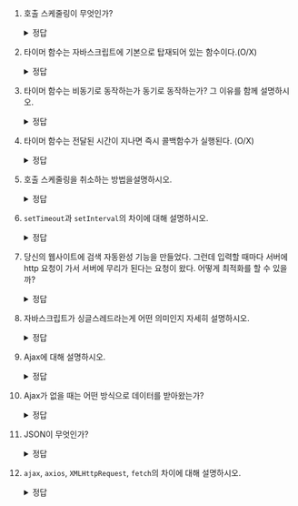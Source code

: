 1. 호출 스케줄링이 무엇인가?
    <details>
    <summary>정답</summary>
    
    함수를 명시적으로 호출하지 않고 타이머 함수 `setTimeout`이나 `setInterval`을 이용해서 일정 시간이 지난 후 호출되도록 예약하는 방식
       
    </details>
    
1. 타이머 함수는 자바스크립트에 기본으로 탑재되어 있는 함수이다.(O/X)
    <details>
    <summary>정답</summary>
    
    X, 타이머 함수는 빌트인 함수는 아니지만 브라우저와 Nodejs 모두 전역 객체의 메서드로 제공하는 호스트 객체이다.
       
    </details>

1. 타이머 함수는 비동기로 동작하는가 동기로 동작하는가? 그 이유를 함께 설명하시오.
    <details>
    <summary>정답</summary>
    
    비동기, 자바스크립트 엔진은 싱글 스레드로 동작하기 때문에 여러개의 태스크를 동시에 실행할 수 없다.
       
    </details>

1. 타이머 함수는 전달된 시간이 지나면 즉시 콜백함수가 실행된다. (O/X)
    <details>
    <summary>정답</summary>

    X

      <details>
      <summary>꼬리 질문</summary>
      이유를 자바스크립트의 실행방식과 연관지어 설명하시오.
        
      <details>
      <summary>정답</summary>
      
      1. 타이머 함수의 4ms 이하의 지연 시간은 최소 지연 시간 4ms가 지정된다.<br>
      2. 타이머 함수에 전달되는 시간은 얼마 뒤에 태스크 큐에 콜백 함수를 등록할 것인가를 의미한다. `setTimeout`의 실행 컨텍스트가 콜 스택에 푸시되면 **자바스크립트 엔진**이 함수를 호출 스케줄링하고 콜 스택에서 팝된다.
         그 후 **브라우저**가 타이머를 설정하고, 타이머가 만료되면 콜백 함수를 **태스크 큐**에 푸시하는 것을 담당한다. 콜 스택의 함수가 전역 코드까지 모두 실행되고 나서 비게되면 **이벤트 루프**가 태스크 큐에서 대기하던 콜백함수를 콜스택에 푸시하고 이 때 실행된다.
         따라서 태스크 큐에 실행 컨텍스트가 많이 쌓여있다면 지연시간 이후 즉시 실행되지 않을 수 있다.
          [참고 - setTimeout(foo, 0)에서 foo는 정말 0ms 후에 실행될까?](https://velog.io/@edie_ko/javascript-eventloop)

      </details>
         
      </details>
       
    </details>

1. 호출 스케줄링을 취소하는 방법을설명하시오.
    <details>
    <summary>정답</summary>
    
    타이머 함수는 생성된 타이머를 식별할 수 있는 고유한 타이머 `id`를 리턴한다.(브라우저에서는 숫자, nodejs에서는 객체)<br>
    이 타이머 `id`를 저장해뒀다가 `clearTimeout`에 전달하면 해당 타이머를 취소할 수 있다.
       
    </details>

1. `setTimeout`과 `setInterval`의 차이에 대해 설명하시오.
    <details>
    <summary>정답</summary>
    
    `setTimeout`은 콜백 함수를 한번만 호출하고 `setInterval`은 `clearInterval`로 타이머를 취소할 때까지 타이머가 만료될 때마다 반복적으로 호출한다.
       
    </details>

1. 당신의 웹사이트에 검색 자동완성 기능을 만들었다. 그런데 입력할 때마다 서버에 http 요청이 가서 서버에 무리가 된다는 요청이 왔다. 어떻게 최적화를 할 수 있을까?
    <details>
    <summary>정답</summary>
    
    디바운스/스로틀로 일정 시간 내에 연속해서 발생하는 이벤트는 그룹화해서 과도한 이벤트핸들러의 호출을 방지한다.

    <details>
    <summary>꼬리 질문</summary>
    
    디바운스와 스로틀의 차이와 각각 적합한 활용처에 대해 설명하시오.
    <details>
    <summary>정답</summary>
    
    - 디바운스: 일정 시간 동안 이벤트가 발생하면 이전 타이머를 취소하고, 해당 시간 내에 더 이상 이벤트가 발생하지 않을 때 마지막 한번만 호출한다.
    - 스로틀: 정해진 시간이 경과하기 전에 이벤트가 발생하면 타이머를 등록하지 않고, 경과한 후 이벤트가 발생하면 새로운 타이머를 등록해 일정 시간동안 최대 한번만 호출되도록 한다.
    - => 디바운스는 자동완성, 버튼 중복 클릭 방지, `resize` 이벤트 등 / 스로틀은 무한 스크롤 등 `scroll` 이벤트
       <img width="623" alt="image" src="https://github.com/Jungle-JavaScript-Study/deep-dive/assets/70076564/409027da-bdd9-4aca-af74-ec632579bd8a">
       <img width="611" alt="image" src="https://github.com/Jungle-JavaScript-Study/deep-dive/assets/70076564/3d2a9eac-7adc-4e92-ae84-261b0d6820a8">

    </details>
    </details>
    </details>
    
1. 자바스크립트가 싱글스레드라는게 어떤 의미인지 자세히 설명하시오.
    <details>
    <summary>정답</summary>

    자바스크립트 엔진은 하나의 실행 컨텍스트 스택(=콜 스택)만을 갖는다.
    함수가 실행되는 것은 함수 코드 평가 과정에서 생성된 함수 실행 컨텍스트가 실행 컨텍스트 스택에 푸시되는 것을 의미하는데,
    자바스크립트는 이 스택이 하나라 한번에 하나의 태스크만 실행할 수 있고 나머지 대기 중인 태스크들은 호출된 순서대로 스택에 쌓여있다가
    현재 실행하던 태스크가 종료되어 실행 컨텍스트 스택에서 팝되면 최상위의 실행 컨텍스트가 실행된다.

      <details>
      <summary>꼬리 질문</summary>
      이 때 발생하는 블로킹을 어떻게 해결할 수 있는가?
      
      <details>
      <summary>정답</summary>
      
      비동기 방식을 사용해 현재 실행 중인 태스크가 종료될때까지 다음 태스크가 대기하지 않도록 한다.
         
      </details>
         
      </details>

      <details>
      <summary>꼬리 질문</summary>
      비동기 방식은 장점만 있는가?
      
      <details>
      <summary>정답</summary>
      
      X. 비동기 방식은 실행 순서가 보장되지 않는다. 또한 비동기 함수는 일반적으로 콜백패턴을 사용하기 때문에 콜백 헬을 발생시킬 수 있다.
         
      </details>
       
    </details>

    <details>
      <summary>꼬리 질문</summary>
      자바스크립트가 싱글스레드이면 어떻게 여러 태스크를 동시에 처리하는가? 예를 들어, 애니메이션이 있는 화면에서 마우스 드래그를 한다고 해서 애니메이션이 멈추지는 않는다. 이는 어떻게 실행되는 것일까?
      
      <details>
      <summary>정답</summary>

      자바스크립트 엔진은 단순히 태스크가 요청되면 콜 스택을 통해 요청된 작업을 순차적으로 실행하는 역할만 한다.
      비동기 처리에서 소스코드의 평가와 실행을 제외한 모든 다른 처리는 자바스크립트 엔진을 구동하는 환경(브라우저 혹은 Node.js)가 담당한다.
      브라우저는 태스크 큐(=이벤트 큐, 콜백 큐)와 이벤트 루프를 제공해서 태스크 큐에 비동기 함수의 콜백함수나 이벤트 핸들러를 일시적으로 보관해두었다가
      이벤트 루프가 콜 스택과 태스크 큐를 확인해 콜 스택이 비어있고 태스크 큐에 대기중인 함수가 있다면 FIFO 방식으로 태스크 큐의 함수를 콜스택으로 이동시킨다.
      <img width="448" alt="image" src="https://github.com/Jungle-JavaScript-Study/deep-dive/assets/70076564/d1ae4e2b-90a0-404a-9c6e-04cf8baa1d5f">

      => 자바스크립트가 싱글스레드라는 것은 브라우저가 싱글스레드라는 것이 아니라 브라우저에 내장된 자바스크립트 엔진이 싱글스레드로 동작한다는 의미이다. 브라우저는 멀티 스레드로 동작하기 때문에 자바스크립트를 비동기 방식으로 실행할 수 있는 것이다.
       타이머 함수는 브라우저에서 제공하는 Web API이다. 
      </details>
      </details>
    </details>

1. Ajax에 대해 설명하시오.
    <details>
    <summary>정답</summary>
    
    자바스크립트를 사용해서 브라우저가 서버에게 비동기 방식으로 데이터를 요청하고, 응답받은 데이터로 웹페이지를 동적으로 갱신하는 방식. 브라우저의 Web API인 XMLHttpRequest 객체를 기반으로 동작한다.
       
    </details>

1. Ajax가 없을 때는 어떤 방식으로 데이터를 받아왔는가?
    <details>
    <summary>정답</summary>
    
    이전의 웹페이지는 완전한 HTML을 서버로부터 전송받아 웹페이지 전체를 처음부터 다시 렌더링했다.
    
    <details>
    <summary>꼬리 질문</summary>
    Ajax와 비교해 이전 방식의 단점을 세가지 설명하시오.
    
    <details>
    <summary>정답</summary>
    
    - 이전 웹페이지와 차이가 없는 부분까지 서버로부터 전송받아 불필요한 데이터 통신이 일어난다
    - 변경할 필요가 없는 부분까지 다시 렌더링되어 화면 전환 시 깜빡이는 느낌을 준다
    - 서버와의 통신이 동기 방식으로 동작하기 때문에 서버로부터 응답이 올 때까지 다음 처리가 블로킹 된다

    </details>
       
    </details>
    
    </details>

1. JSON이 무엇인가?
    <details>
    <summary>정답</summary>

    Javscript Object Notation으로, 이름과는 다르게 자바스크립트에 종속되지 않는 언어 독립형 데이터 포멧이라 대부분의 언어에서 사용할 수 있다.
    클라이언트와 서버 간의 HTTP 통신을 위한 텍스트 데이터 포맷이다.

    <details>
    <summary>꼬리 질문</summary>
    JSON을 사용할 때의 주의점에는 무엇이 있는가?
      
      <details>
      <summary>정답</summary>
      
      문자열은 반드시 큰따옴표로 묶어야 한다.(작은 따옴표 불가) 키도 문자열이기 때문에 큰따옴표로 묶어야 한다.<br>
      객체나 배열은 `JSON.stringify`로 직렬화 할 수 있다. 역직렬화는 `JSON.parse()`로 할 수 있다.
         
      </details>
         
      </details>
    
    </details>

1. `ajax`, `axios`,  `XMLHttpRequest`, `fetch`의 차이에 대해 설명하시오.
    <details>
    <summary>정답</summary>
    
    - `ajax`: 기술이라기보다는 통신 '방식'으로, `XMLHttpRequest` 객체, HTML, Javascript 등 여러 기술을 이용해서 비동기로 필요한 부분의 데이터만 받아오는 방식. 
    - `XHR`: 서버와 통신할 때 사용하는 객체로, 페이지의 새로고침 없이도 데이터를 가져올 수 있다. 이름의 'x'는 XML을 의미하지만, JSON 등의 다른 형식으로 받아올 수도 있다.
    - `fetch`: ES6에서 도입된 자바스크립트 내장 라이브러리
    - `axios`: 비동기 통신을 위한 자바스크립트 라이브러리로, `response timeout` 등의 추가 기능을 제공한다.
       
    </details>
